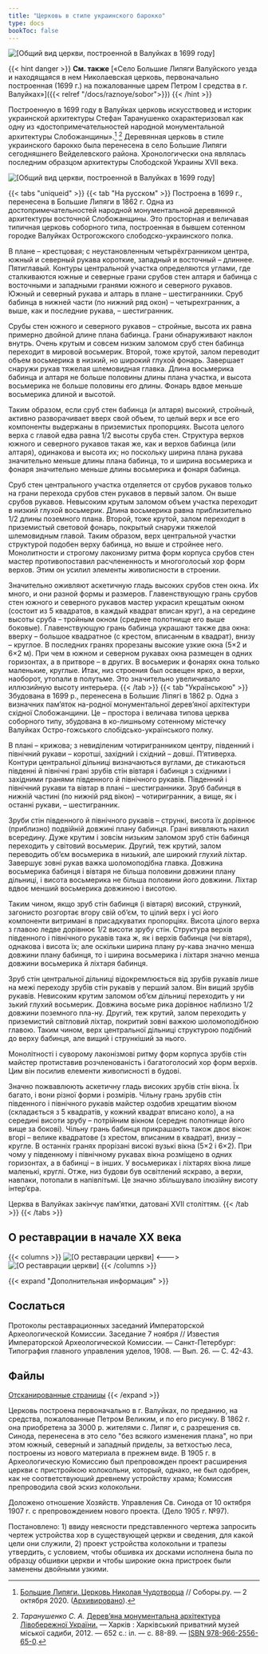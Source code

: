 ```yaml
---
title: "Церковь в стиле украинского барокко"
type: docs
bookToc: false
---
```


![[Общий вид церкви, построенной в Валуйках в 1699 году]](/static/img/arch/temple.jpg "© Дмитро Дзюба, автор сайта «Порохівниця», 2021")

{{< hint danger >}}
**См. также** [«Село Большие Липяги Валуйского уезда и находящаяся в нем Николаевская церковь, первоначально построенная (1699 г.) на пожалованные царем Петром I средства в г. Валуйках»]({{< relref "/docs/raznoye/sobor">}})
{{< /hint >}}

Построенную в 1699 году в Валуйках церковь искусствовед и историк украинской архитектуры Стефан Таранушенко охарактеризовал как одну из «достопримечательностей народной монументальной архитектуры Слобожанщины».[^1] [^2] Деревянная церковь в стиле украинского барокко была перенесена в село Большие Липяги сегодняшнего Вейделевского района. Хронологически она являлась последним образцом архитектуры Слободской Украины XVII века.

![[Общий вид церкви, построенной в Валуйках в 1699 году]](/static/img/arch/ukrtemple.png)

{{< tabs "uniqueid" >}}
{{< tab "На русском" >}} Построена в 1699 г., перенесена в Большие Липяги в 1862 г. Одна из достопримечательностей народной монументальной деревянной архитектуры восточной Слобожанщины. Это просторная и величавая типичная церковь соборного типа, построенная в бывшем сотенном городке Валуйках Острогожского слободско-украинского полка.

В плане – крестцовая; с неустановленным четырёхгранником центра, южный и северный рукава короткие, западный и восточный – длиннее. Пятиглавый. Контуры центральной участка определяются углами, где сталкиваются южные и северные грани срубов стен алтаря и бабинца с восточными и западными гранями южного и северного рукавов. Южный и северный рукава и алтарь в плане – шестигранники. Сруб бабинца в нижней части (по нижний ряд окон) – четырехгранник, а выше, как и последние рукава, – шестигранник.

Срубы стен южного и северного рукавов – стройные, высота их равна примерно двойной длине плана бабинца. Грани обнаруживают наклон внутрь. Очень крутым и совсем низким заломом сруб стен бабинца переходит в мировой восьмерик. Второй, тоже крутой, залом переводит объем восьмерика в низкий, но широкий глухой фонарь. Завершает снаружи рукав тяжелая шлемовидная главка. Длина восьмерика бабинца и алтаря не больше половины длины плана участка, и высота восьмерика не больше половины его длины. Фонарь вдвое меньше восьмерика длиной и высотой.

Таким образом, если сруб стен бабинца (и алтаря) высокий, стройный, активно разворачивает вверх свой объем, то целый верх и все его компоненты выдержаны в приземистых пропорциях. Высота целого верха с главой едва равна 1/2 высоты сруба стен. Структура верхов южного и северного рукавов такая же, как и верхов бабинца (или алтаря), одинакова и высота их; но поскольку ширина плана рукава значительно меньше длины плана бабинца, то и ширина восьмерика и фонаря значительно меньше длины восьмерика и фонаря бабинца.

Сруб стен центрального участка отделяется от срубов рукавов только на грани перехода срубов стен рукавов в первый залом. Он выше срубов рукавов. Невысоким крутым заломом объем участка переходит в низкий глухой восьмерик. Длина восьмерика равна приблизительно 1/2 длины поземного плана. Второй, тоже крутой, залом переходит в приземистый световой фонарь, покрытый снаружи тяжелой шлемовидным главой. Таким образом, верх центральной участки структурой подобен верху бабинца, но выше и стройнее него. Монолитности и строгому лаконизму ритма форм корпуса срубов стен мастер противопоставил расчлененность и многоголосый хор форм верхов. Этим он усилил элементы живописности в строении.

Значительно оживляют аскетичную гладь высоких срубов стен окна. Их много, и они разной формы и размеров. Главенствующую грань срубов стен южного и северного рукавов мастер украсил крещатым окном (состоит из 5 квадратов, в каждый квадрат вписан круг), а на середине высоты сруба – тройным окном (среднее полотнище его выше боковые). Главенствующую грань бабинца украшают также два окна: вверху – большое квадратное (с крестом, вписанным в квадрат), внизу – круглое. В последних гранях прорезаны высокие узкие окна (5×2 и 6×2 м). При чем в южном и северном рукавах окна размещен в одних горизонтах, а в притворе – в других. В восьмерик и фонарях окна только маленькие, круглые. Итак, низ строения был освещен ярко, а верхи, наоборот, утопали в полутьме. Это значительно увеличивало иллюзийную высоту интерьера. {{< /tab >}}
{{< tab "Українською" >}} 
Збудована в 1699 р., перенесена в Большиє Ліпягі в 1862 р. Одна з визначних пам’яток на-родної монументальної дерев’яної архітектури східної Слобожанщини. Це – простора і величава типова церква соборного типу, збудована в ко-лишньому сотенному містечку Валуйках Остро-гожського слобідсько-українського полку. 

В плані – крижова; з невиділеним чотиригранником центру, південний і північний рукави – коротші, західний і східний – довші. П’ятиверха. Контури центральної дільниці визначаються вуглами, де стикаються південні й північні грані зрубів стін вівтаря і бабинця з східними і західними гранями південного й північного рукавів. Південний і північний рукави та вівтар в плані – шестигранники. Зруб бабинця в нижній частині (по нижній ряд вікон) – чотиригранник, а вище, як і останні рукави, – шестигранник. 

Зруби стін південного й північного рукавів – стрункі, висота їх дорівнює (приблизно) подвійній довжині плану бабинця. Грані виявляють нахил всередину. Дуже крутим і зовсім низьким заломом зруб стін бабинця переходить у світовий восьмерик. Другий, теж крутий, залом переводить об’єм восьмерика в низький, але широкий глухий ліхтар. 
Завершує зовні рукав важка шоломоподібна главка. Довжина восьмерика бабинця і вівтаря не більша половини довжини плану дільниці, і висота восьмерика не більша половини його довжини. Ліхтар вдвоє менший восьмерика довжиною і висотою. 

Таким чином, якщо зруб стін бабинця (і вівтаря) високий, стрункий, загонисто розгортає вгору свій об’єм, то цілий верх і усі його компоненти витримані в присадкуватих пропорціях. Висота цілого верха з главою ледве дорівнює 1/2 висоти зрубу стін. Структура верхів південного і північного рукавів така ж, як і верхів бабинця (чи вівтаря), однакова і висота їх; але оскільки ширина плану ру-кава значно менша довжини плану бабинця, то і ширина восьмерика і ліхтаря значно менша довжини восьмерика й ліхтаря бабинця. 

Зруб стін центральної дільниці відокремлюється від зрубів рукавів лише на межі переходу зрубів стін рукавів у перший залом. Він вищий зрубів рукавів. Невисоким крутим заломом об’єм дільниці переходить у ни зький глухий восьмерик. Довжина восьме рика дорівнює наблизно 1/2 довжини поземного пла-ну. Другий, теж крутий, залом переходить у приземистий світловий ліхтар, покритий зовні важкою шоломоподібною главою. Таким чином, верх центральної дільниці структурою подібний до верху бабинця, але вищий і стрункіший за нього.  

Монолітності і суворому лаконізмові ритму форм корпуса зрубів стін майстер протиставив розчленованість і багатоголосий хор форм верхів. Цим він посилив елементи живописності в будові. 

Значно пожвавлюють аскетичну гладь високих зрубів стін вікна. Їх багато, і вони різної форми і розмірів. Чільну грань зрубів стін південного і північного рукавів майстер оздобив хрещатим вікном (складається з 5 квадратів, у кожний квадрат вписано коло), а на середині висоти зрубу – потрійним вікном (середнє полотнище його вище за бокові). Чільну грань бабинця прикрашають також двоє вікон: вгорі – велике квадратове (з хрестом, вписаним в квадрат), внизу – кругле. В останніх гранях прорізані високі вузькі вікна (5×2 і 6×2). При чому у південному і північному рукавах вікна розміщено в одних горизонтах, а в бабинці – в інших. У восьмериках і ліхтарях вікна лише маленькі, круглі. Отже, низ будови був освітлений яскраво, а верхи, навпаки, потопали в напівпітьмі. Це значно збільшувало ілюзійну висоту інтер’єра.

Церква в Валуйках закінчує пам’ятки, датовані ХVII століттям.
{{< /tab >}}
{{< /tabs >}}

## О реставрации в начале XX века

{{< columns >}}
![[О реставрации церкви]](/static/img/arch/ukrtemple1.png)
<--->
![[О реставрации церкви]](/static/img/arch/ukrtemple2.png)
{{< /columns >}}

{{< expand "Дополнительная информация" >}}
## Сослаться
Протоколы реставрационных заседаний Императорской Археологической Комиссии. Заседание 7 ноября // Известия Императорской Археологической Комиссии. — Санкт-Петербург: Типография главного управления уделов, 1908. — Вып. 26. — С. 42-43.

## Файлы
[Отсканированные страницы](https://www.dropbox.com/sh/0h96g83t8ypg3eg/AAAlF7ABUt3YTKcnKJXwJ4TGa?dl=0)
{{< /expand >}}

Церковь построена первоначально в г. Валуйках, по преданию, на средства, пожалованные Петром Великим, и по его рисунку. В 1862 г. она приобретена за 3000 р. жителями с. Липяг и, с разрешения св. Синода, перенесена в это село "без всякого изменения плана", но при этом южный, северный и западный приделы, за ветхостью леса, построены из нового материала в прежнем виде. В 1905 г. в Археологическую Комиссию был препровожден проект расширения церкви с пристройкою колокольни, который, однако, не был одобрен, как не соответствующий древнему устройству храма; Комиссия препроводила свой эскиз колокольни.

Доложено отношение Хозяйств. Управления Св. Синода от 10 октября 1907 г. с препровождением нового проекта. (Дело 1905 г. №97).

Постановлено: 1) ввиду неясности представленного чертежа запросить чертеж устройства хор в существующей церкви и сведения, для какой цели они служили, 2) проект устройства колокольни и трапезы утвердить, с условием, чтобы обшивка их досками исполнена была по образцу обшивки церкви и чтобы широкие окна пристроек были заменены двойными узкими. 

[^1]: [Большие Липяги. Церковь Николая Чудотворца](https://sobory.ru/article/?object=39137) // Соборы.ру. — 2 октября 2020. ([Архивировано](https://web.archive.org/web/20201118065600/https://sobory.ru/article/?object=39137)).

[^2]: *Таранушенко С. А.* [Дерев’яна монументальна архітектура Лівобережної України.](https://www.dropbox.com/s/6f63izf3f61tmpm/Taranuchenko.pdf?dl=0) — Харків : Харківський приватний музей міської садиби, 2012. — 652 с.: іл. — с. 88-89. — [ISBN 978-966-2556-65-0](https://www.worldcat.org/search?q=isbn:9789662556650).
